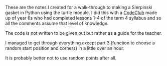 These are the notes I created for a walk-through to making a Sierpinski gasket
in Python using the turtle module. I did this with a
[CodeClub](http://www.codeclub.org.uk) made up of year 6s who had completed
lessons 1-4 of the term 4 syllabus and so all the comments assume that level of
knowledge.

The code is not written to be given out but rather as a guide for the teacher.

I managed to get through everything except part 3 (function to choose a random
start position and corners) in a little over an hour.

It is probably better not to use random points after all.
